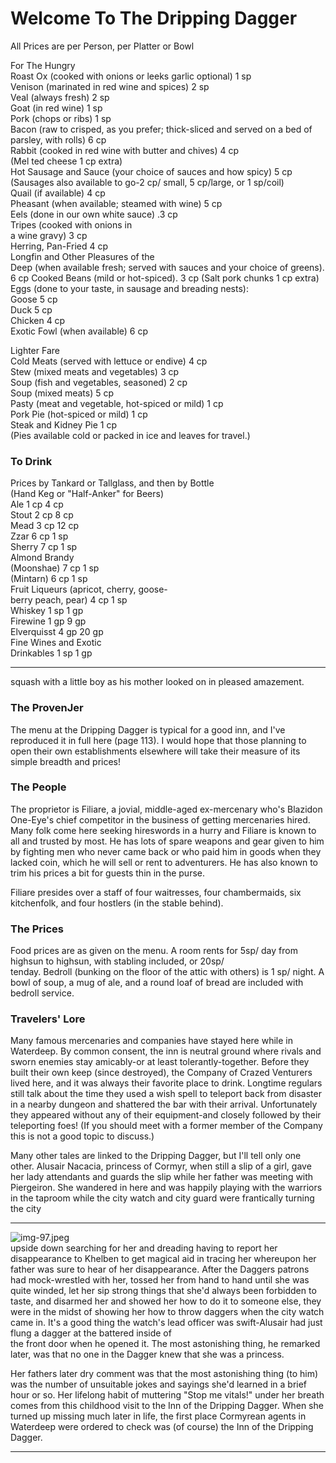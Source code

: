 # Welcome To The Dripping Dagger

All Prices are per Person, per Platter or Bowl

For The Hungry  
Roast Ox (cooked with onions or leeks garlic optional) 1 sp  
Venison (marinated in red wine and spices) 2 sp  
Veal (always fresh) 2 sp  
Goat (in red wine) 1 sp  
Pork (chops or ribs) 1 sp  
Bacon (raw to crisped, as you prefer; thick-sliced and served on a bed of parsley, with rolls) 6 cp  
Rabbit (cooked in red wine with butter and chives) 4 cp  
(Mel ted cheese 1 cp extra)  
Hot Sausage and Sauce (your choice of sauces and how spicy) 5 cp  
(Sausages also available to go-2 cp/ small, 5 cp/large, or 1 sp/coil)  
Quail (if available) 4 cp  
Pheasant (when available; steamed with wine) 5 cp  
Eels (done in our own white sauce) .3 cp  
Tripes (cooked with onions in  
a wine gravy) 3 cp  
Herring, Pan-Fried 4 cp  
Longfin and Other Pleasures of the  
Deep (when available fresh; served with sauces and your choice of greens). 6 cp Cooked Beans (mild or hot-spiced). 3 cp (Salt pork chunks 1 cp extra)  
Eggs (done to your taste, in sausage and breading nests):  
Goose 5 cp  
Duck 5 cp  
Chicken 4 cp  
Exotic Fowl (when available) 6 cp

Lighter Fare  
Cold Meats (served with lettuce or endive) 4 cp  
Stew (mixed meats and vegetables) 3 cp  
Soup (fish and vegetables, seasoned) 2 cp  
Soup (mixed meats) 5 cp  
Pasty (meat and vegetable, hot-spiced or mild) 1 cp  
Pork Pie (hot-spiced or mild) 1 cp  
Steak and Kidney Pie 1 cp  
(Pies available cold or packed in ice and leaves for travel.)

### To Drink

Prices by Tankard or Tallglass, and then by Bottle  
(Hand Keg or "Half-Anker" for Beers)  
Ale 1 cp 4 cp  
Stout 2 cp 8 cp  
Mead 3 cp 12 cp  
Zzar 6 cp 1 sp  
Sherry 7 cp 1 sp  
Almond Brandy  
(Moonshae) 7 cp 1 sp  
(Mintarn) 6 cp 1 sp  
Fruit Liqueurs (apricot, cherry, goose-  
berry peach, pear) 4 cp 1 sp  
Whiskey 1 sp 1 gp  
Firewine 1 gp 9 gp  
Elverquisst 4 gp 20 gp  
Fine Wines and Exotic  
Drinkables 1 sp 1 gp

---

squash with a little boy as his mother looked on in pleased amazement.

### The ProvenJer

The menu at the Dripping Dagger is typical for a good inn, and I've reproduced it in full here (page 113). I would hope that those planning to open their own establishments elsewhere will take their measure of its simple breadth and prices!

### The People

The proprietor is Filiare, a jovial, middle-aged ex-mercenary who's Blazidon One-Eye's chief competitor in the business of getting mercenaries hired. Many folk come here seeking hireswords in a hurry and Filiare is known to all and trusted by most. He has lots of spare weapons and gear given to him by fighting men who never came back or who paid him in goods when they lacked coin, which he will sell or rent to adventurers. He has also known to trim his prices a bit for guests thin in the purse.

Filiare presides over a staff of four waitresses, four chambermaids, six kitchenfolk, and four hostlers (in the stable behind).

### The Prices

Food prices are as given on the menu. A room rents for $5 \mathrm{sp} /$ day from highsun to highsun, with stabling included, or $20 \mathrm{sp} /$  
tenday. Bedroll (bunking on the floor of the attic with others) is 1 $\mathrm{sp} /$ night. A bowl of soup, a mug of ale, and a round loaf of bread are included with bedroll service.

### Travelers' Lore

Many famous mercenaries and companies have stayed here while in Waterdeep. By common consent, the inn is neutral ground where rivals and sworn enemies stay amicably-or at least tolerantly-together. Before they built their own keep (since destroyed), the Company of Crazed Venturers lived here, and it was always their favorite place to drink. Longtime regulars still talk about the time they used a wish spell to teleport back from disaster in a nearby dungeon and shattered the bar with their arrival. Unfortunately they appeared without any of their equipment-and closely followed by their teleporting foes! (If you should meet with a former member of the Company this is not a good topic to discuss.)

Many other tales are linked to the Dripping Dagger, but I'll tell only one other. Alusair Nacacia, princess of Cormyr, when still a slip of a girl, gave her lady attendants and guards the slip while her father was meeting with Piergeiron. She wandered in here and was happily playing with the warriors in the taproom while the city watch and city guard were frantically turning the city

---

![img-97.jpeg](assets/Volo's%20Guide%20To%20Waterdeep_img-97.jpeg)  
upside down searching for her and dreading having to report her disappearance to Khelben to get magical aid in tracing her whereupon her father was sure to hear of her disappearance. After the Daggers patrons had mock-wrestled with her, tossed her from hand to hand until she was quite winded, let her sip strong things that she'd always been forbidden to taste, and disarmed her and showed her how to do it to someone else, they were in the midst of showing her how to throw daggers when the city watch came in. It's a good thing the watch's lead officer was swift-Alusair had just flung a dagger at the battered inside of  
the front door when he opened it. The most astonishing thing, he remarked later, was that no one in the Dagger knew that she was a princess.

Her fathers later dry comment was that the most astonishing thing (to him) was the number of unsuitable jokes and sayings she'd learned in a brief hour or so. Her lifelong habit of muttering "Stop me vitals!" under her breath comes from this childhood visit to the Inn of the Dripping Dagger. When she turned up missing much later in life, the first place Cormyrean agents in Waterdeep were ordered to check was (of course) the Inn of the Dripping Dagger.

---
